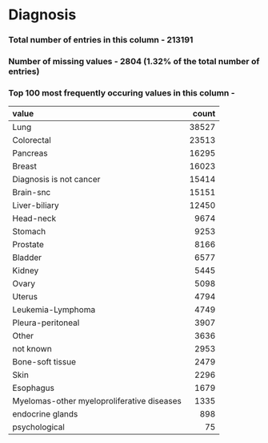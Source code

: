 
# Diagnosis

### Total number of entries in this column - 213191

### Number of missing values - 2804 (1.32% of the total number of entries)

### Top 100 most frequently occuring values in this column -

| value                                      |   count |
|:-------------------------------------------|--------:|
| Lung                                       |   38527 |
| Colorectal                                 |   23513 |
| Pancreas                                   |   16295 |
| Breast                                     |   16023 |
| Diagnosis is not cancer                    |   15414 |
| Brain-snc                                  |   15151 |
| Liver-biliary                              |   12450 |
| Head-neck                                  |    9674 |
| Stomach                                    |    9253 |
| Prostate                                   |    8166 |
| Bladder                                    |    6577 |
| Kidney                                     |    5445 |
| Ovary                                      |    5098 |
| Uterus                                     |    4794 |
| Leukemia-Lymphoma                          |    4749 |
| Pleura-peritoneal                          |    3907 |
| Other                                      |    3636 |
| not known                                  |    2953 |
| Bone-soft tissue                           |    2479 |
| Skin                                       |    2296 |
| Esophagus                                  |    1679 |
| Myelomas-other myeloproliferative diseases |    1335 |
| endocrine glands                           |     898 |
| psychological                              |      75 |
